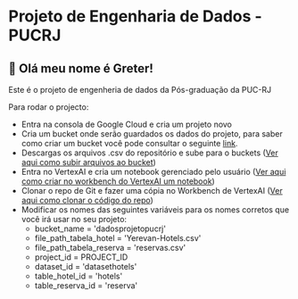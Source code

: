 # Projeto de Engenharia de Dados - PUCRJ
## 👋 Olá meu nome é Greter!
Este é o projeto de engenheria de dados da Pós-graduação da PUC-RJ

Para rodar o projecto:
- Entra na consola de Google Cloud e cria um projeto novo
- Cria um bucket onde serão guardados os dados do projeto, para saber como criar um bucket você pode consultar o seguinte [link](https://cloud.google.com/storage/docs/discover-object-storage-console?hl=pt-br&_gl=1*1lv84jq*_up*MQ..&gclid=ea8123583b8613985a2d45c9bab12a0e&gclsrc=3p.ds).
- Descargas os arquivos .csv do repositório e sube para o buckets ([Ver aqui como subir arquivos ao bucket](https://cloud.google.com/storage/docs/discover-object-storage-console?hl=pt-br&_gl=1*1lv84jq*_up*MQ..&gclid=ea8123583b8613985a2d45c9bab12a0e&gclsrc=3p.ds#upload_an_object_into_the_bucket))
- Entra no VertexAI e cria um notebook gerenciado pelo usuário ([Ver aqui como criar no workbench do VertexAI um notebook](https://cloud.google.com/vertex-ai/docs/workbench/user-managed/create-user-managed-notebooks-instance-console-quickstart?hl=pt-br))
- Clonar o repo de Git e fazer uma cópia no Workbench de VertexAI ([Ver aqui como clonar o código do repo](https://cloud.google.com/vertex-ai/docs/workbench/instances/save-to-github?hl=pt-br#clone-a-repo))
- Modificar os nomes das seguintes variáveis para os nomes corretos que você irá usar no seu projeto:
    - bucket_name = 'dadosprojetopucrj'
    - file_path_tabela_hotel = 'Yerevan-Hotels.csv'
    - file_path_tabela_reserva = 'reservas.csv'
    - project_id = PROJECT_ID
    - dataset_id = 'datasethotels'
    - table_hotel_id = 'hotels'
    - table_reserva_id = 'reserva'
